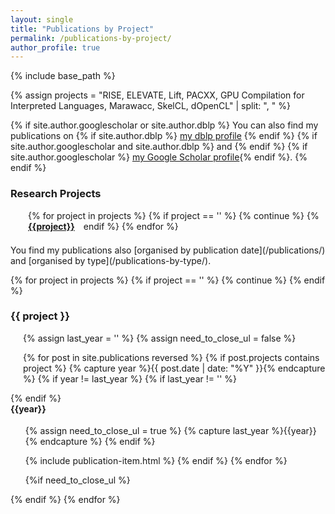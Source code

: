 ```yaml
---
layout: single
title: "Publications by Project"
permalink: /publications-by-project/
author_profile: true
---
```

{% include base_path %}

{% assign projects =  "RISE, ELEVATE, Lift, PACXX, GPU Compilation for Interpreted Languages, Marawacc, SkelCL, dOpenCL" | split: ", " %}

 {% if site.author.googlescholar or site.author.dblp %} 
  You can also find my publications on {% if site.author.dblp %} <a href="{{site.author.dblp}}">my dblp profile</a> {% endif %} {% if site.author.googlescholar and site.author.dblp %} and {% endif %} {% if site.author.googlescholar %} <a href="{{site.author.googlescholar}}">my Google Scholar profile</a>{% endif %}.
 {% endif %}

<h3>Research Projects</h3>
<ul style="padding-left: 2em;">
{% for project in projects  %}
  {% if project == '' %}
    {% continue %}
  {% endif %}
<li style="display: inline; float:left; list-style-type: none; margin-right: 1em; margin-bottom: 0em;"><strong><a href="#{{project | downcase | replace:' ','-'}}">{{project}}</a></strong></li>
{% endfor %}
</ul>
<div style="clear: both; padding-bottom: .5em;"></div>
You find my publications also [organised by publication date](/publications/) and [organised by type](/publications-by-type/).

{% for project in projects %}
  {% if project == '' %}
    {% continue %}
  {% endif %}
  <h3 id="{{project | downcase | replace:' ','-'}}">{{ project }}</h3>
  <ul style="padding-left: 20px">

{% assign last_year = '' %}
{% assign need_to_close_ul = false %}

{% for post in site.publications reversed  %}
{% if post.projects contains project %}
  {% capture year %}{{ post.date | date: "%Y" }}{% endcapture %}
  {% if year != last_year %}
    {% if last_year != '' %}
</ul>
</li>
    {% endif %}
<li style="list-style-type: none;">
<h4 style="margin-top: 0px;" id="{{ year }}-ref">{{year}}</h4>
<ul>
  {% assign need_to_close_ul = true %}
  {% capture last_year %}{{year}}{% endcapture %}
  {% endif %}

  {% include publication-item.html %}
{% endif %}
{% endfor %}

{%if need_to_close_ul %}
</ul>
</li>
{% endif %}

  </ul>
{% endfor %}
